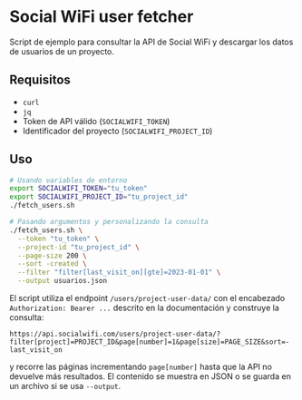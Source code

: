 # Social WiFi user fetcher

Script de ejemplo para consultar la API de Social WiFi y descargar los datos de usuarios de un proyecto.

## Requisitos

- `curl`
- `jq`
- Token de API válido (`SOCIALWIFI_TOKEN`)
- Identificador del proyecto (`SOCIALWIFI_PROJECT_ID`)

## Uso

```bash
# Usando variables de entorno
export SOCIALWIFI_TOKEN="tu_token"
export SOCIALWIFI_PROJECT_ID="tu_project_id"
./fetch_users.sh

# Pasando argumentos y personalizando la consulta
./fetch_users.sh \
  --token "tu_token" \
  --project-id "tu_project_id" \
  --page-size 200 \
  --sort -created \
  --filter "filter[last_visit_on][gte]=2023-01-01" \
  --output usuarios.json
```

El script utiliza el endpoint `/users/project-user-data/` con el encabezado `Authorization: Bearer ...` descrito en la documentación y construye la consulta:

```
https://api.socialwifi.com/users/project-user-data/?filter[project]=PROJECT_ID&page[number]=1&page[size]=PAGE_SIZE&sort=-last_visit_on
```

y recorre las páginas incrementando `page[number]` hasta que la API no devuelve más resultados. El contenido se muestra en JSON o se guarda en un archivo si se usa `--output`.
